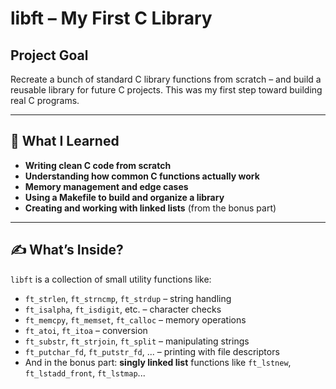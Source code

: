 # libft – My First C Library

## Project Goal

Recreate a bunch of standard C library functions from scratch – and build a reusable library for future C projects.
This was my first step toward building real C programs.

---

## 🧠 What I Learned

* **Writing clean C code from scratch**
* **Understanding how common C functions actually work**
* **Memory management and edge cases**
* **Using a Makefile to build and organize a library**
* **Creating and working with linked lists** (from the bonus part)

---

## ✍️ What’s Inside?

`libft` is a collection of small utility functions like:

- `ft_strlen`, `ft_strncmp`, `ft_strdup` – string handling
- `ft_isalpha`, `ft_isdigit`, etc. – character checks
- `ft_memcpy`, `ft_memset`, `ft_calloc` – memory operations
- `ft_atoi`, `ft_itoa` – conversion
- `ft_substr`, `ft_strjoin`, `ft_split` – manipulating strings
- `ft_putchar_fd`, `ft_putstr_fd`, ... – printing with file descriptors
- And in the bonus part: **singly linked list** functions like `ft_lstnew`, `ft_lstadd_front`, `ft_lstmap`...
